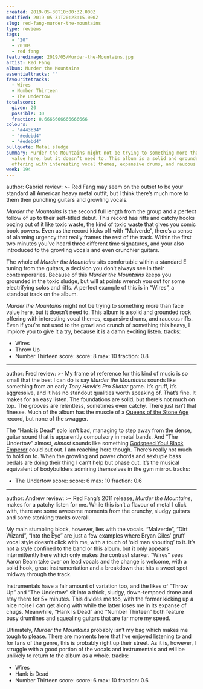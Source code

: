 ```yaml
---
created: 2019-05-30T10:00:32.000Z
modified: 2019-05-31T20:23:15.000Z
slug: red-fang-murder-the-mountains
type: reviews
tags:
  - "20"
  - 2010s
  - red fang
featuredimage: 2019/05/Murder-the-Mountains.jpg
artist: Red Fang
album: Murder the Mountains
essentialtracks: ""
favouritetracks:
  - Wires
  - Number Thirteen
  - The Undertow
totalscore:
  given: 20
  possible: 30
  fraction: 0.6666666666666666
colours:
  - "#443b34"
  - "#edebd4"
  - "#edebd4"
pullquote: Metal sludge
summary: Murder the Mountains might not be trying to something more than face
  value here, but it doesn’t need to. This album is a solid and grounded rock
  offering with interesting vocal themes, expansive drums, and raucous riffs.
week: 194
---
```

author: Gabriel
review: >-
  Red Fang may seem on the outset to be your standard all American heavy metal
  outfit, but I think there’s much more to them then punching guitars and
  growling vocals.

  *Murder the Mountains* is the second full length from the group and a perfect follow of up to their self-titled debut. This record has riffs and catchy hooks oozing out of it like toxic waste, the kind of toxic waste that gives you comic book powers. Even as the record kicks off with “Malverde”, there’s a sense of alarming urgency that really frames the rest of the track. Within the first two minutes you’ve heard three different time signatures, and your also introduced to the growling vocals and even crunchier guitars.

  The whole of *Murder the Mountains* sits comfortable within a standard E tuning from the guitars, a decision you don’t always see in their contemporaries. Because of this *Murder the Mountains* keeps you grounded in the toxic sludge, but will at points wrench you out for some electrifying solos and riffs. A perfect example of this is in “Wires”, a standout track on the album.

  *Murder the Mountains* might not be trying to something more than face value here, but it doesn’t need to. This album is a solid and grounded rock offering with interesting vocal themes, expansive drums, and raucous riffs. Even if you’re not used to the growl and crunch of something this heavy, I implore you to give it a try, because it is a damn exciting listen.
tracks:
  - Wires
  - ­­Throw Up
  - ­­Number Thirteen
score:
  score: 8
  max: 10
  fraction: 0.8
---
author: Fred
review: >-
  My frame of reference for this kind of music is so small that the best I can
  do is say *Murder the Mountains* sounds like something from an early *Tony
  Hawk’s Pro Skater* game. It’s gruff, it’s aggressive, and it has no standout
  qualities worth speaking of. That’s fine. It makes for an easy listen. The
  foundations are solid, but there’s not much on top. The grooves are
  relentless, sometimes even catchy. There just isn’t that finesse. Much of the
  album has the muscle of a [Queens of the Stone
  Age](<https://audioxide.com/reviews/queens-of-the-stone-age-queens-of-the-stone-age/>)
  record, but none of the swagger.

  The “Hank is Dead” solo isn’t bad, managing to step away from the dense, guitar sound that is apparently compulsory in metal bands. And “The Undertow” almost, *almost* sounds like something [Godspeed You! Black Emperor](<https://audioxide.com/reviews/godspeed-you-black-emperor-f%e2%99%af-a%e2%99%af-infinity/>) could put out. I am reaching here though. There’s really not much to hold on to. When the growling and power chords and sextuple bass pedals are doing their thing I can’t help but phase out. It’s the musical equivalent of bodybuilders admiring themselves in the gym mirror.
tracks:
  - The Undertow
score:
  score: 6
  max: 10
  fraction: 0.6
---
author: Andrew
review: >-
  Red Fang’s 2011 release, *Murder the Mountains*, makes for a patchy listen for
  me. While this isn’t a flavour of metal I click with, there are some awesome
  moments from the crunchy, sludgy guitars and some stonking tracks overall.

  My main stumbling block, however, lies with the vocals. “Malverde”, “Dirt Wizard”, “Into the Eye” are just a few examples where Bryan Giles’ gruff vocal style doesn’t click with me, with a touch of ‘old man shouting’ to it. It’s not a style confined to the band or this album, but it only appears intermittently here which only makes the contrast starker. “Wires” sees Aaron Beam take over on lead vocals and the change is welcome, with a solid hook, great instrumentation and a breakdown that hits a sweet spot midway through the track.

  Instrumentals have a fair amount of variation too, and the likes of “Throw Up” and “The Undertow” sit into a thick, sludgy, down-tempoed drone and stay there for 5+ minutes. This divides me too, with the former kicking up a nice noise I can get along with while the latter loses me in its expanse of chugs. Meanwhile, “Hank Is Dead” and “Number Thirteen” both feature busy drumlines and squealing guitars that are far more my speed.

  Ultimately, *Murder the Mountains* probably isn’t my bag which makes me tough to please. There are moments here that I’ve enjoyed listening to and for fans of the genre, this is probably right up their street. As it is, however, I struggle with a good portion of the vocals and instrumentals and will be unlikely to return to the album as a whole.
tracks:
  - Wires
  - ­­Hank is Dead
  - ­­Number Thirteen
score:
  score: 6
  max: 10
  fraction: 0.6
